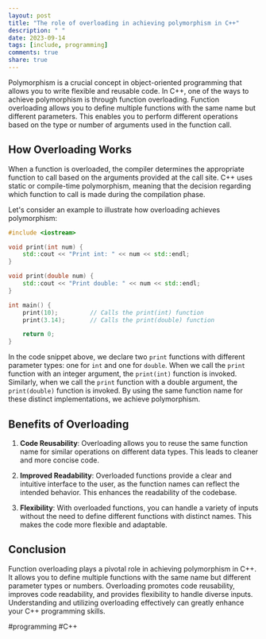 ```yaml
---
layout: post
title: "The role of overloading in achieving polymorphism in C++"
description: " "
date: 2023-09-14
tags: [include, programming]
comments: true
share: true
---
```


Polymorphism is a crucial concept in object-oriented programming that allows you to write flexible and reusable code. In C++, one of the ways to achieve polymorphism is through function overloading. Function overloading allows you to define multiple functions with the same name but different parameters. This enables you to perform different operations based on the type or number of arguments used in the function call.

## How Overloading Works

When a function is overloaded, the compiler determines the appropriate function to call based on the arguments provided at the call site. C++ uses static or compile-time polymorphism, meaning that the decision regarding which function to call is made during the compilation phase.

Let's consider an example to illustrate how overloading achieves polymorphism:

```cpp
#include <iostream>

void print(int num) {
    std::cout << "Print int: " << num << std::endl;
}

void print(double num) {
    std::cout << "Print double: " << num << std::endl;
}

int main() {
    print(10);         // Calls the print(int) function
    print(3.14);       // Calls the print(double) function

    return 0;
}
```

In the code snippet above, we declare two `print` functions with different parameter types: one for `int` and one for `double`. When we call the `print` function with an integer argument, the `print(int)` function is invoked. Similarly, when we call the `print` function with a double argument, the `print(double)` function is invoked. By using the same function name for these distinct implementations, we achieve polymorphism.

## Benefits of Overloading

1. **Code Reusability**: Overloading allows you to reuse the same function name for similar operations on different data types. This leads to cleaner and more concise code.

2. **Improved Readability**: Overloaded functions provide a clear and intuitive interface to the user, as the function names can reflect the intended behavior. This enhances the readability of the codebase.

3. **Flexibility**: With overloaded functions, you can handle a variety of inputs without the need to define different functions with distinct names. This makes the code more flexible and adaptable.

## Conclusion

Function overloading plays a pivotal role in achieving polymorphism in C++. It allows you to define multiple functions with the same name but different parameter types or numbers. Overloading promotes code reusability, improves code readability, and provides flexibility to handle diverse inputs. Understanding and utilizing overloading effectively can greatly enhance your C++ programming skills.

#programming #C++